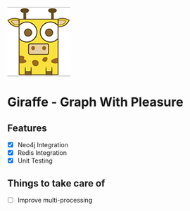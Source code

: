 ![alt text](resources/images/giraffe_page.png "Giraffe!")
# Giraffe - Graph With Pleasure

## Features
- [x] Neo4j Integration
- [x] Redis Integration
- [x] Unit Testing

## Things to take care of
- [ ] Improve multi-processing